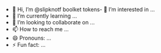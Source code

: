 - 👋 Hi, I’m @slipknotf
boolket tokens- 👀 I’m interested in ...
- 🌱 I’m currently learning ...
- 💞️ I’m looking to collaborate on ...
- 📫 How to reach me ...
- 😄 Pronouns: ...
- ⚡ Fun fact: ...

<!---
slipknotf/slipknotf is a ✨ special ✨ repository because its `README.md` (this file) appears on your GitHub profile.
You can click the Preview link to take a look at your changes.
--->
